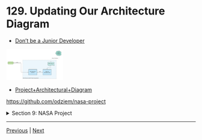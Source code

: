 # 129. Updating Our Architecture Diagram

-   [Don’t be a Junior Developer](https://zerotomastery.io/blog/dont-be-a-junior-developer-the-roadmap)

<p>
    <img src="../imags/Project+Architectural+Diagram.png" width="30%" > 
</p> 

-   [Project+Architectural+Diagram](https://lucid.app/lucidchart/4936a7c6-7e5d-4db7-89ec-3597f3dd4e53/edit?view_items=diwAE_P7tsgf&invitationId=inv_cf2480a2-be96-4f29-b689-6be8692b8033)


https://github.com/odziem/nasa-project

<details>
  <summary> Section 9: NASA Project </summary>

  - [Codebase: nasa-project](../src/s9_nasa-project/)

</details>

---

[Previous](./127_DELETE_launches_Aborting-Launches-1.md) | [Next](./130_Exercise_Imposter-Syndrome.md)